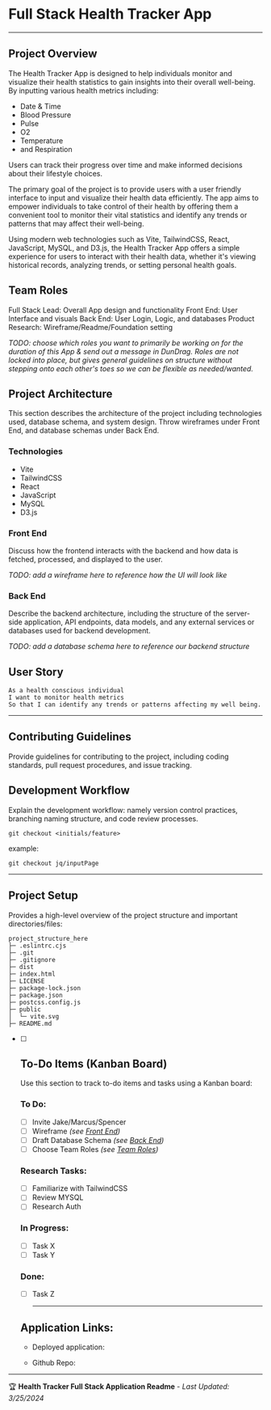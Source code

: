 # Full Stack Health Tracker App

***

## Project Overview

The Health Tracker App is designed to help individuals monitor and visualize their health statistics to gain insights into their overall well-being. By inputting various health metrics including:

- Date & Time
- Blood Pressure
- Pulse
- O2 
- Temperature
- and Respiration

Users can track their progress over time and make informed decisions about their lifestyle choices.

The primary goal of the project is to provide users with a user friendly interface to input and visualize their health data efficiently. The app aims to empower individuals to take control of their health by offering them a convenient tool to monitor their vital statistics and identify any trends or patterns that may affect their well-being.

Using modern web technologies such as Vite, TailwindCSS, React, JavaScript, MySQL, and D3.js, the Health Tracker App offers a simple experience for users to interact with their health data, whether it's viewing historical records, analyzing trends, or setting personal health goals.

## Team Roles

Full Stack Lead: Overall App design and functionality
Front End: User Interface and visuals
Back End: User Login, Logic, and databases
Product Research: Wireframe/Readme/Foundation setting

*TODO: choose which roles you want to primarily be working on for the duration of this App & send out a message in DunDrag. Roles are not locked into place, but gives general guidelines on structure without stepping onto each other's toes so we can be flexible as needed/wanted.*

## Project Architecture

This section describes the architecture of the project including technologies used, database schema, and system design.
Throw wireframes under Front End, and database schemas under Back End.

### Technologies

-  Vite
- TailwindCSS
- React
- JavaScript
-  MySQL
-  D3.js

### Front End

Discuss how the frontend interacts with the backend and how data is fetched, processed, and displayed to the user.

*TODO: add a wireframe here to reference how the UI will look like*

### Back End

Describe the backend architecture, including the structure of the server-side application, API endpoints, data models, and any external services or databases used for backend development.

*TODO: add a database schema here to reference our backend structure*

## User Story

```plaintext
As a health conscious individual 
I want to monitor health metrics 
So that I can identify any trends or patterns affecting my well being. 
```

***

## Contributing Guidelines

Provide guidelines for contributing to the project, including coding standards, pull request procedures, and issue tracking.

## Development Workflow

Explain the development workflow: namely version control practices, branching naming structure, and code review processes.

``` git
git checkout <initials/feature>
```

example: 
``` 
git checkout jq/inputPage
```

***

## Project Setup

Provides a high-level overview of the project structure and important directories/files:

```plaintext
project_structure_here
├─ .eslintrc.cjs
├─ .git
├─ .gitignore
├─ dist
├─ index.html
├─ LICENSE
├─ package-lock.json
├─ package.json
├─ postcss.config.js
├─ public
│  └─ vite.svg
├─ README.md
```

- [ ] ## To-Do Items (Kanban Board)

  Use this section to track to-do items and tasks using a Kanban board:

  ### To Do:

  - [ ] Invite Jake/Marcus/Spencer
  - [ ] Wireframe *(see [Front End](#front-end))*
  - [ ] Draft Database Schema *(see [Back End](#back-end))*
  - [ ] Choose Team Roles *(see [Team Roles](#team-roles))*

  ### Research Tasks:

  - [ ] Familiarize with TailwindCSS 
  - [ ] Review MYSQL
  - [ ] Research Auth

  ### In Progress:

  - [ ] Task X
  - [ ] Task Y

  ### Done:

  - [ ] Task Z
    ***
  
  ## Application Links:
  
  * Deployed application: 
  
  * Github Repo: 

---

🏆 **Health Tracker Full Stack Application Readme** - *Last Updated: 3/25/2024*